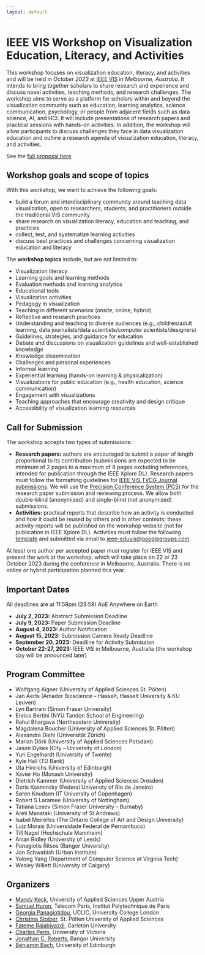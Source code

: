 ```yaml
---
layout: default
---
```


# IEEE VIS Workshop on Visualization Education, Literacy, and Activities

This workshop focuses on visualization education, literacy, and activities and will be held in _October 2023_ at [IEEE VIS](https://ieeevis.org/) in _Melbourne, Australia_. It intends to bring together scholars to share research and experience and discuss novel activities, teaching methods, and research challenges. The workshop aims to serve as a platform for scholars within and beyond the visualization community such as education, learning analytics, science communication, psychology, or people from adjacent fields such as data science, AI, and HCI. It will include presentations of research papers and practical sessions with hands-on activities. In addition, the workshop will allow participants to discuss challenges they face in data visualization education and outline a research agenda of visualization education, literacy, and activities. 

See the [full proposal here](https://arxiv.org/abs/2303.10708).

## Workshop goals and scope of topics

With this workshop, we want to achieve the following goals: 
* build a forum and interdisciplinary community around teaching data visualization, open to researchers, students, and practitioners outside the traditional VIS community
* share research on visualization literacy, education and teaching, and practices
* collect, test, and systematize learning activities
* discuss best practices and challenges concerning visualization education and literacy

The **workshop topics** include, but are not limited to:
* Visualization literacy
* Learning goals and learning methods
* Evaluation methods and learning analytics
* Educational tools
* Visualization activities
* Pedagogy in visualization
* Teaching in different scenarios (onsite, online, hybrid)
* Reflective and research practices
* Understanding and teaching to diverse audiences (e.g., children/adult learning, data journalists/data scientists/computer scientists/designers) 
* Guidelines, strategies, and guidance for education
* Debate and discussions on visualization guidelines and well-established knowledge
* Knowledge dissemination
* Challenges and personal experiences
* Informal learning
* Experiential learning (hands-on learning & physicalization)
* Visualizations for public education (e.g., health education, science communication)
* Engagement with visualizations
* Teaching approaches that encourage creativity and design critique
* Accessibility of visualization learning resources

## Call for Submission

The workshop accepts two types of submissions: 
* **Research papers:** authors are encouraged to submit a paper of length proportional to its contribution (submissions are expected to be minimum of 2 pages to a maximum of 8 pages excluding references, intended for publication through the IEEE Xplore DL).
Research papers must follow the formatting guidelines for [IEEE VIS TVCG Journal submissions](https://tc.computer.org/vgtc/publications/journal/).
We will use the  [Precision Conference System (PCS)](https://new.precisionconference.com/) for the research paper submission and reviewing process. We allow both double-blind (anonymized) and single-blind (not anonymized) submissions.
* **Activities:** practical reports that describe how an activity is conducted and how it could be reused by others and in other contexts; these activity reports will be published on the workshop website (not for publication in IEEE Xplore DL).
Activities must follow the following [template](https://docs.google.com/document/d/1QM_YtQduTlBjA459URkbUFg9NU9V6W2aJLVT3RoEk5Y/edit?usp=sharing) and submitted via email to ieee-eduvis@googlegroups.com.

At least one author per accepted paper must register for IEEE VIS and present the work at the workshop, which will take place on 22 or 23 October 2023 during the conference in Melbourne, Australia. There is no online or hybrid participation planned this year. 

## Important Dates

All deadlines are at 11:59pm (23:59) AoE Anywhere on Earth
* **July 2, 2023:** Abstract Submission Deadline
* **July 9, 2023:** Paper Submission Deadline
* **August 4, 2023:** Author Notification
* **August 15, 2023:** Submission Camera Ready Deadline
* **September 20, 2023:** Deadline for Activity Submission
* **October 22-27, 2023:** IEEE VIS in Melbourne, Australia (the workshop day will be announced later)

## Program Committee

*   Wolfgang Aigner (University of Applied Sciences St. Pölten)
*   Jan Aerts (Amador Bioscience – Hasselt, Hasselt University & KU Leuven)
*   Lyn Bartram (Simon Fraser University)
*   Enrico Bertini (NYU Tandon School of Engineering)
*   Rahul Bhargava (Northeastern University)
*   Magdalena Boucher (University of Applied Sciences St. Pölten)
*   Alexandra Diehl (Universität Zürich)
*   Marian Dörk (University of Applied Sciences Potsdam)
*   Jason Dykes (City – University of London)
*   Yuri Engelhardt (University of Twente)
*   Kyle Hall (TD Bank)
*   Uta Hinrichs (University of Edinburgh)
*   Xavier Ho (Monash University)
*   Dietrich Kammer (University of Applied Sciences Dresden)
*   Doris Kosminsky (Federal University of Rio de Janeiro)
*   Søren Knudsen (IT University of Copenhagen)
*   Robert S Laramee (University of Nottingham)
*   Tatiana Losev (Simon Fraser University – Burnaby)
*   Areti Manataki (University of St Andrews)
*   Isabel Meirelles (The Ontario College of Art and Design University)
*   Luiz Morais (Universidade Federal de Pernambuco)
*   Till Nagel (Hochschule Mannheim)
*   Arran Ridley (University of Leeds)
*   Panagiotis Ritsos (Bangor University)
*   Jon Schwabish (Urban Institute)
*   Yalong Yang (Department of Computer Science at Virginia Tech)
*   Wesley Willett (University of Calgary)

## Organizers

* [Mandy Keck](https://pure.fh-ooe.at/en/persons/mandy-keck), University of Applied Sciences Upper Austria
* [Samuel Huron](https://www.telecom-paris.fr/samuel-huron), Telecom Paris, Institut Polytechnique de Paris
* [Georgia Panagiotidou](https://uclic.ucl.ac.uk/people/georgia-panagiotidou), UCLIC, University College London
* [Christina Stoiber](https://icmt.fhstp.ac.at/en/team/christina-stoiber), St. Pölten University of Applied Sciences
* [Fateme Rajabiyazdi](https://fatemerajabiyazdi.github.io/), Carleton University
* [Charles Perin](http://charlesperin.net/), University of Victoria
* [Jonathan C. Roberts](https://www.bangor.ac.uk/computer-science-and-electronic-engineering/staff/jonathan-roberts/en), Bangor University
* [Benjamin Bach](http://benjbach.net), University of Edinburgh
